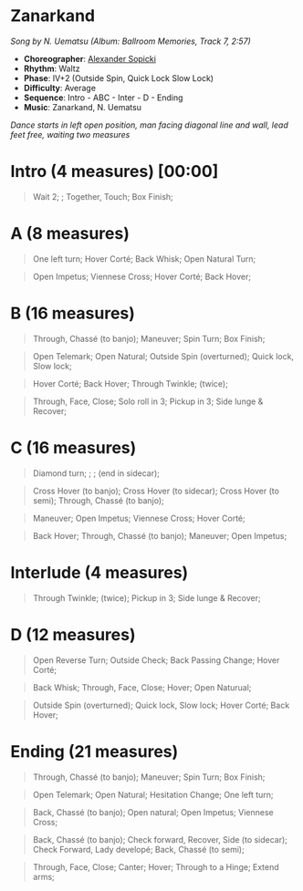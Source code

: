 # Zanarkand
*Song by N. Uematsu (Album: Ballroom Memories, Track 7, 2:57)*

* **Choreographer**: [Alexander Sopicki](mailto:cuesheets@gmx.net "cuesheets@gmx.net")
* **Rhythm**: Waltz
* **Phase**: IV+2 (Outside Spin, Quick Lock Slow Lock)
* **Difficulty**: Average
* **Sequence**: Intro - ABC - Inter - D - Ending
* **Music**: Zanarkand, N. Uematsu

*Dance starts in left open position, man facing diagonal line and wall, lead feet free, waiting two measures*

# Intro (4 measures) [00:00]

> Wait 2; ; Together, Touch; Box Finish;


# A (8 measures)

> One left turn; Hover Corté; Back Whisk; Open Natural Turn; 

> Open Impetus; Viennese Cross; Hover Corté; Back Hover;


# B (16 measures)

> Through, Chassé (to banjo); Maneuver; Spin Turn; Box Finish; 

> Open Telemark; Open Natural; Outside Spin (overturned); Quick lock, Slow lock;

> Hover Corté; Back Hover; Through Twinkle; (twice); 

> Through, Face, Close; Solo roll in 3; Pickup in 3; Side lunge & Recover;


# C (16 measures)

> Diamond turn; ; ; (end in sidecar);

> Cross Hover (to banjo); Cross Hover (to sidecar); Cross Hover (to semi); Through, Chassé (to banjo);

> Maneuver; Open Impetus; Viennese Cross; Hover Corté; 

> Back Hover; Through, Chassé (to banjo); Maneuver; Open Impetus;


# Interlude (4 measures)

> Through Twinkle; (twice); Pickup in 3; Side lunge & Recover;


# D (12 measures)

> Open Reverse Turn; Outside Check; Back Passing Change; Hover Corté; 

> Back Whisk; Through, Face, Close; Hover; Open Naturual;

> Outside Spin (overturned); Quick lock, Slow lock; Hover Corté; Back Hover;


# Ending (21 measures)

> Through, Chassé (to banjo); Maneuver; Spin Turn; Box Finish; 

> Open Telemark; Open Natural; Hesitation Change; One left turn; 

> Back, Chassé (to banjo); Open natural; Open Impetus; Viennese Cross; 

> Back, Chassé (to banjo); Check forward, Recover, Side (to sidecar); Check Forward, Lady developé; Back, Chassé (to semi);

> Through, Face, Close; Canter; Hover; Through to a Hinge; Extend arms;

<meta name="x:audio-file" content="h/Hollywood Movie Strings/Hollywood Movie Strings - Zanarkand (from 'Final Fantasy X') (SW 28).mp3">
